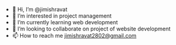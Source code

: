 - 👋 Hi, I’m @jimishravat
- 👀 I’m interested in project management
- 🌱 I’m currently learning web development
- 💞️ I’m looking to collaborate on project of website development 
- 📫 How to reach me jimishravat2802@gmail.com

<!---
jimishravat/jimishravat is a ✨ special ✨ repository because its `README.md` (this file) appears on your GitHub profile.
You can click the Preview link to take a look at your changes.
--->
